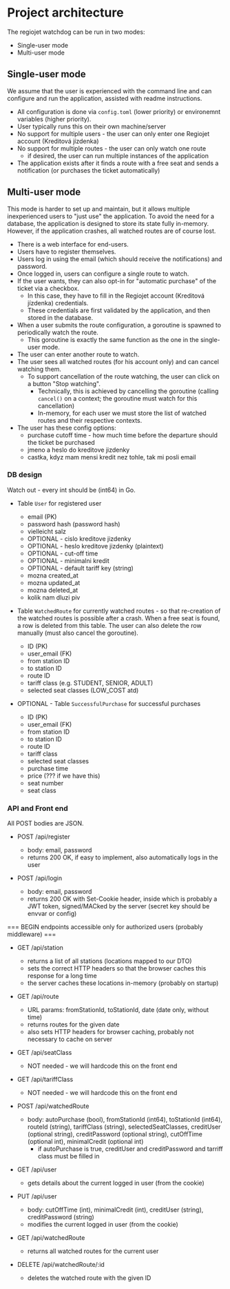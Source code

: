 # Project architecture

The regiojet watchdog can be run in two modes:

- Single-user mode
- Multi-user mode

## Single-user mode

We assume that the user is experienced with the command line and can configure and run the application,
assisted with readme instructions.

- All configuration is done via `config.toml` (lower priority) or environemnt variables (higher priority).
- User typically runs this on their own machine/server
- No support for multiple users - the user can only enter one Regiojet account (Kreditová jízdenka)
- No support for multiple routes - the user can only watch one route
  - if desired, the user can run multiple instances of the application
- The application exists after it finds a route with a free seat and sends a notification (or purchases the ticket automatically)

## Multi-user mode

This mode is harder to set up and maintain, but it allows multiple inexperienced users to "just use" the application.
To avoid the need for a database, the application is designed to store its state fully in-memory.
However, if the application crashes, all watched routes are of course lost.

- There is a web interface for end-users.
- Users have to register themselves.
- Users log in using the email (which should receive the notifications) and password.
- Once logged in, users can configure a single route to watch.
- If the user wants, they can also opt-in for "automatic purchase" of the ticket via a checkbox.
  - In this case, they have to fill in the Regiojet account (Kreditová jízdenka) credentials.
  - These credentials are first validated by the application, and then stored in the database.
- When a user submits the route configuration, a goroutine is spawned to periodically watch the route.
  - This goroutine is exactly the same function as the one in the single-user mode.
- The user can enter another route to watch.
- The user sees all watched routes (for his account only) and can cancel watching them.
  - To support cancellation of the route watching, the user can click on a button "Stop watching".
    - Technically, this is achieved by cancelling the goroutine (calling `cancel()` on a context; the goroutine must watch for this cancellation)
    - In-memory, for each user we must store the list of watched routes and their respective contexts.
- The user has these config options:
  - purchase cutoff time - how much time before the departure should the ticket be purchased
  - jmeno a heslo do kreditove jizdenky
  - castka, kdyz mam mensi kredit nez tohle, tak mi posli email

### DB design

Watch out - every int should be (int64) in Go.

- Table `User` for registered user

  - email (PK)
  - password hash (password hash)
  - vielleicht salz
  - OPTIONAL - cislo kreditove jizdenky
  - OPTIONAL - heslo kreditove jizdenky (plaintext)
  - OPTIONAL - cut-off time
  - OPTIONAL - minimalni kredit
  - OPTIONAL - default tariff key (string)
  - mozna created_at
  - mozna updated_at
  - mozna deleted_at
  - kolik nam dluzi piv

- Table `WatchedRoute` for currently watched routes - so that re-creation of the watched routes is possible after a crash.
  When a free seat is found, a row is deleted from this table. The user can also delete the row manually (must also cancel the goroutine).

  - ID (PK)
  - user_email (FK)
  - from station ID
  - to station ID
  - route ID
  - tariff class (e.g. STUDENT, SENIOR, ADULT)
  - selected seat classes (LOW_COST atd)

- OPTIONAL - Table `SuccessfulPurchase` for successful purchases
  - ID (PK)
  - user_email (FK)
  - from station ID
  - to station ID
  - route ID
  - tariff class
  - selected seat classes
  - purchase time
  - price (??? if we have this)
  - seat number
  - seat class

### API and Front end

All POST bodies are JSON.

- POST /api/register

  - body: email, password
  - returns 200 OK, if easy to implement, also automatically logs in the user

- POST /api/login
  - body: email, password
  - returns 200 OK with Set-Cookie header, inside which is probably a JWT token, signed/MACked by the server (secret key should be envvar or config)

=== BEGIN endpoints accessible only for authorized users (probably middleware) ===

- GET /api/station

  - returns a list of all stations (locations mapped to our DTO)
  - sets the correct HTTP headers so that the browser caches this response for a long time
  - the server caches these locations in-memory (probably on startup)

- GET /api/route

  - URL params: fromStationId, toStationId, date (date only, without time)
  - returns routes for the given date
  - also sets HTTP headers for browser caching, probably not necessary to cache on server

- GET /api/seatClass

  - NOT needed - we will hardcode this on the front end

- GET /api/tariffClass

  - NOT needed - we will hardcode this on the front end

- POST /api/watchedRoute

  - body: autoPurchase (bool), fromStationId (int64), toStationId (int64), routeId (string), tariffClass (string), selectedSeatClasses, creditUser (optional string), creditPassword (optional string), cutOffTime (optional int), minimalCredit (optional int)
    - if autoPurchase is true, creditUser and creditPassword and tarriff class must be filled in

- GET /api/user

  - gets details about the current logged in user (from the cookie)

- PUT /api/user

  - body: cutOffTime (int), minimalCredit (int), creditUser (string), creditPassword (string)
  - modifies the current logged in user (from the cookie)

- GET /api/watchedRoute

  - returns all watched routes for the current user

- DELETE /api/watchedRoute/:id
  - deletes the watched route with the given ID
